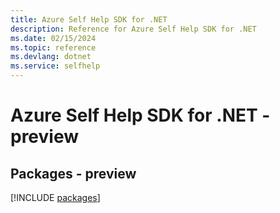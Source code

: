 ```yaml
---
title: Azure Self Help SDK for .NET
description: Reference for Azure Self Help SDK for .NET
ms.date: 02/15/2024
ms.topic: reference
ms.devlang: dotnet
ms.service: selfhelp
---
```

# Azure Self Help SDK for .NET - preview
## Packages - preview
[!INCLUDE [packages](self-help-index.md)]
